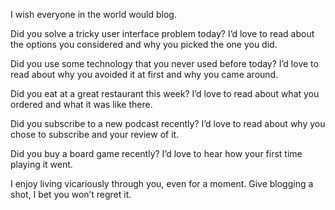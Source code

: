 

I wish everyone in the world would blog. 

Did you solve a tricky user interface problem today? I’d love to read about the options you considered
and why you picked the one you did. 

Did you use some technology that you never used before today? I’d love to read about why you avoided it
at first and why you came around. 

Did you eat at a great restaurant this week? I’d love to read about what you ordered and what it was
like there. 

Did you subscribe to a new podcast recently? I’d love to read about why you chose to subscribe and your
review of it.

Did you buy a board game recently? I’d love to hear how your first time playing it went.

I enjoy living vicariously through you, even for a moment. Give blogging a shot, I bet you won’t regret
it.